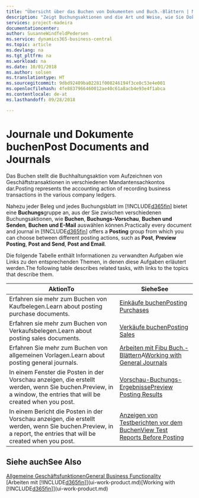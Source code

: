 ```yaml
---
title: "Übersicht über das Buchen von Dokumenten und Buch.-Blättern | Microsoft Docs"
description: "Zeigt Buchungsaktionen und die Art und Weise, wie Sie Dokumente und Buch.-Blätter buchen können."
services: project-madeira
documentationcenter: 
author: SusanneWindfeldPedersen
ms.service: dynamics365-business-central
ms.topic: article
ms.devlang: na
ms.tgt_pltfrm: na
ms.workload: na
ms.date: 10/01/2018
ms.author: solsen
ms.translationtype: HT
ms.sourcegitcommit: 9dbd92409ba02281f008246194f3ce0c53e4e001
ms.openlocfilehash: 4fe8837966460012ae40c61a8acb4e93e4f1abca
ms.contentlocale: de-at
ms.lasthandoff: 09/28/2018

---
```

# <a name="post-documents-and-journals"></a><span data-ttu-id="4f900-103">Journale und Dokumente buchen</span><span class="sxs-lookup"><span data-stu-id="4f900-103">Post Documents and Journals</span></span>
<span data-ttu-id="4f900-104">Das Buchen stellt die Buchhaltungsaktion vom Aufzeichnen von Geschäftstransaktionen in verschiedenen Mandantensachkontos dar.</span><span class="sxs-lookup"><span data-stu-id="4f900-104">Posting represents the accounting action of recording business transactions in the various company ledgers.</span></span>

<span data-ttu-id="4f900-105">Nahezu jeder Beleg und jedes Buchungsblatt im [!INCLUDE[d365fin](includes/d365fin_md.md)] bietet eine **Buchungs**gruppe an, aus der Sie zwischen verschiedenen Buchungsaktionen, wie **Buchen**, **Buchungs-Vorschau**, **Buchen und Senden**, **Buchen und E-Mail** auswählen können.</span><span class="sxs-lookup"><span data-stu-id="4f900-105">Practically every document and journal in [!INCLUDE[d365fin](includes/d365fin_md.md)] offers a **Posting** group from which you can choose between different posting actions, such as **Post**, **Preview Posting**, **Post and Send**, **Post and Email**.</span></span>

<span data-ttu-id="4f900-106">Die folgende Tabelle enthält Informationen zu verwandten Aufgaben wie Links zu den entsprechenden Themen, in denen diese Aufgaben erläutert werden.</span><span class="sxs-lookup"><span data-stu-id="4f900-106">The following table describes related tasks, with links to the topics that describe them.</span></span>

| <span data-ttu-id="4f900-107">Aktion</span><span class="sxs-lookup"><span data-stu-id="4f900-107">To</span></span> | <span data-ttu-id="4f900-108">Siehe</span><span class="sxs-lookup"><span data-stu-id="4f900-108">See</span></span> |
| --- | --- |
| <span data-ttu-id="4f900-109">Erfahren sie mehr zum Buchen von Kaufbelegen.</span><span class="sxs-lookup"><span data-stu-id="4f900-109">Learn about posting purchase documents.</span></span> |[<span data-ttu-id="4f900-110">Einkäufe buchen</span><span class="sxs-lookup"><span data-stu-id="4f900-110">Posting Purchases</span></span>](ui-post-purchases.md) |
| <span data-ttu-id="4f900-111">Erfahren sie mehr zum Buchen von Verkaufsbelegen.</span><span class="sxs-lookup"><span data-stu-id="4f900-111">Learn about posting sales documents.</span></span> |[<span data-ttu-id="4f900-112">Verkäufe buchen</span><span class="sxs-lookup"><span data-stu-id="4f900-112">Posting Sales</span></span>](ui-post-sales.md) |
| <span data-ttu-id="4f900-113">Erfahren Sie mehr zum Buchen von allgemeinen Vorlagen.</span><span class="sxs-lookup"><span data-stu-id="4f900-113">Learn about posting general journals.</span></span> |<span data-ttu-id="4f900-114">[Arbeiten mit Fibu Buch.-Blättern](ui-work-general-journals.md)A</span><span class="sxs-lookup"><span data-stu-id="4f900-114">[Working with General Journals](ui-work-general-journals.md)</span></span> |
| <span data-ttu-id="4f900-115">In einem Fenster die Posten in der Vorschau anzeigen, die erstellt werden, wenn Sie buchen.</span><span class="sxs-lookup"><span data-stu-id="4f900-115">Preview, in a window, the entries that will be created when you post.</span></span> |[<span data-ttu-id="4f900-116">Vorschau-Buchungs-Ergebnisse</span><span class="sxs-lookup"><span data-stu-id="4f900-116">Preview Posting Results</span></span>](ui-how-preview-post-results.md) |
| <span data-ttu-id="4f900-117">In einem Bericht die Posten in der Vorschau anzeigen, die erstellt werden, wenn Sie buchen.</span><span class="sxs-lookup"><span data-stu-id="4f900-117">Preview, in a report, the entries that will be created when you post.</span></span> |[<span data-ttu-id="4f900-118">Anzeigen von Testberichten vor dem Buchen</span><span class="sxs-lookup"><span data-stu-id="4f900-118">View Test Reports Before Posting</span></span>](ui-how-view-test-reports-posting.md) |

## <a name="see-also"></a><span data-ttu-id="4f900-119">Siehe auch</span><span class="sxs-lookup"><span data-stu-id="4f900-119">See Also</span></span>
[<span data-ttu-id="4f900-120">Allgemeine Geschäftsfunktionen</span><span class="sxs-lookup"><span data-stu-id="4f900-120">General Business Functionality</span></span>](ui-across-business-areas.md)  
<span data-ttu-id="4f900-121">[Arbeiten mit [!INCLUDE[d365fin](includes/d365fin_md.md)]](ui-work-product.md)</span><span class="sxs-lookup"><span data-stu-id="4f900-121">[Working with [!INCLUDE[d365fin](includes/d365fin_md.md)]](ui-work-product.md)</span></span>


